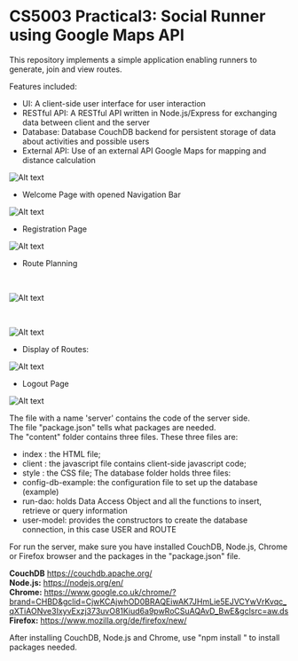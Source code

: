 # CS5003 Practical3: Social Runner using Google Maps API
This repository implements a simple application enabling runners to generate, join and view routes.<br>

Features included:
* UI: A client-side user interface for user interaction
* RESTful API: A RESTful API written in Node.js/Express for exchanging data between client and the server
* Database: Database CouchDB backend for persistent storage of data about activities and possible users
* External API: Use of an external API Google Maps for mapping and distance calculation

![Alt text](screenshots/overview.png "Overview")
<br>

* Welcome Page with opened Navigation Bar

![Alt text](screenshots/welcome.png "Overview")
<br>

* Registration Page

![Alt text](screenshots/registration.png "Overview")
<br>

* Route Planning
<br>

![Alt text](screenshots/GoogleMaps.png "Overview")

<br>

![Alt text](screenshots/Information.png "Overview")

* Display of Routes:

![Alt text](screenshots/Example.png "Overview")

* Logout Page

![Alt text](screenshots/logout.png "Overview")


The file with a name 'server' contains the code of the server side.<br>
The file "package.json" tells what packages are needed.<br>
The "content" folder contains three files. These three files are:<br>
* index : the HTML file;
* client : the javascript file contains client-side javascript code;
* style : the CSS file;
The database folder holds three files: <br>
* config-db-example: the configuration file to set up the database (example)
* run-dao: holds Data Access Object and all the functions to insert, retrieve or query information
* user-model: provides the constructors to create the database connection, in this case USER and ROUTE

For run the server, make sure you have installed CouchDB, Node.js, Chrome or Firefox browser and the packages in the "package.json" file.<br>

<b>CouchDB</b>
https://couchdb.apache.org/
<br>
<b>Node.js:</b>
https://nodejs.org/en/ 
<br>
<b>Chrome:</b>
https://www.google.co.uk/chrome/?brand=CHBD&gclid=CjwKCAjwhOD0BRAQEiwAK7JHmLie5EJVCYwVrKvqc_qXTiAONve3IxyvExzj373uvO81Kiud6a9pwRoCSuAQAvD_BwE&gclsrc=aw.ds
<br>
<b>Firefox:</b>
https://www.mozilla.org/de/firefox/new/

After installing CouchDB, Node.js and Chrome, use "npm install <package name>" to install packages needed.<br>















